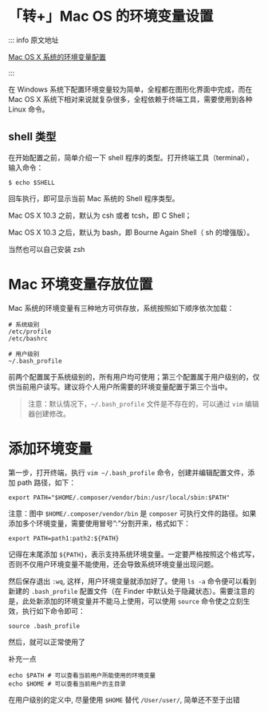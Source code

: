 # 「转+」Mac OS 的环境变量设置

::: info 原文地址

[Mac OS X 系统的环境变量配置](http://yifeng.studio/2016/11/08/mac-environment-variables-configration/)

:::


在 Windows 系统下配置环境变量较为简单，全程都在图形化界面中完成，而在 Mac OS X 系统下相对来说就复杂很多，全程依赖于终端工具，需要使用到各种
Linux 命令。

## shell 类型

在开始配置之前，简单介绍一下 shell 程序的类型。打开终端工具（terminal），输入命令：

```
$ echo $SHELL
```

回车执行，即可显示当前 Mac 系统的 Shell 程序类型。

Mac OS X 10.3 之前，默认为 csh 或者 tcsh，即 C Shell；

Mac OS X 10.3 之后，默认为 bash，即 Bourne Again Shell（ sh 的增强版）。

当然也可以自己安装 zsh

# Mac 环境变量存放位置

Mac 系统的环境变量有三种地方可供存放，系统按照如下顺序依次加载：

```
# 系统级别
/etc/profile
/etc/bashrc

# 用户级别
~/.bash_profile
```

前两个配置属于系统级别的，所有用户均可使用；第三个配置属于用户级别的，仅供当前用户读写。建议将个人用户所需要的环境变量配置于第三个当中。

> 注意：默认情况下，`~/.bash_profile` 文件是不存在的，可以通过 `vim` 编辑器创建修改。

# 添加环境变量

第一步，打开终端，执行 `vim ~/.bash_profile` 命令，创建并编辑配置文件，添加 path 路径，如下：

```
export PATH="$HOME/.composer/vendor/bin:/usr/local/sbin:$PATH"
```

注意：图中 `$HOME/.composer/vendor/bin` 是 `composer` 可执行文件的路径。如果添加多个环境变量，需要使用冒号”:”分割开来，格式如下：

```
export PATH=path1:path2:${PATH}
```

记得在末尾添加 `${PATH}`，表示支持系统环境变量。一定要严格按照这个格式写，否则不仅用户环境变量不能使用，还会导致系统环境变量出现问题。

然后保存退出 `:wq`, 这样，用户环境变量就添加好了。使用 `ls -a` 命令便可以看到新建的 `.bash_profile` 配置文件（在 Finder
中默认处于隐藏状态）。需要注意的是，此处新添加的环境变量并不能马上使用，可以使用 `source` 命令使之立刻生效，执行如下命令即可：

```
source .bash_profile
```

然后，就可以正常使用了

补充一点

```
echo $PATH # 可以查看当前用户所能使用的环境变量
echo $HOME # 可以查看当前用户的主目录
```

在用户级别的定义中, 尽量使用 `$HOME` 替代 `/User/user/`, 简单还不至于出错

